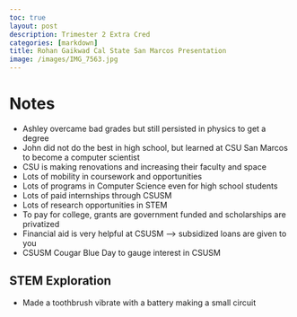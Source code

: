 ```yaml
---
toc: true
layout: post
description: Trimester 2 Extra Cred
categories: [markdown]
title: Rohan Gaikwad Cal State San Marcos Presentation
image: /images/IMG_7563.jpg
---
```


# Notes
- Ashley overcame bad grades but still persisted in physics to get a degree
- John did not do the best in high school, but learned at CSU San Marcos to become a computer scientist
- CSU is making renovations and increasing their faculty and space
- Lots of mobility in coursework and opportunities 
- Lots of programs in Computer Science even for high school students
- Lots of paid internships through CSUSM
- Lots of research opportunities in STEM
- To pay for college, grants are government funded and scholarships are privatized
- Financial aid is very helpful at CSUSM --> subsidized loans are given to you
- CSUSM Cougar Blue Day to gauge interest in CSUSM


## STEM Exploration
- Made a toothbrush vibrate with a battery making a small circuit
